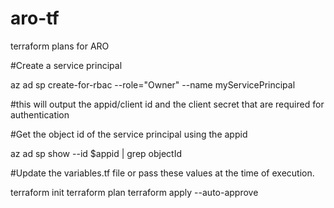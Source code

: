 # aro-tf
terraform plans for ARO

#Create a service principal

az ad sp create-for-rbac --role="Owner" --name myServicePrincipal

#this will output the appid/client id and the client secret that are required for authentication

#Get the object id of the service principal using the appid

az ad sp show --id $appid | grep objectId

#Update the variables.tf file or pass these values at the time of execution.

terraform init
terraform plan
terraform apply --auto-approve




